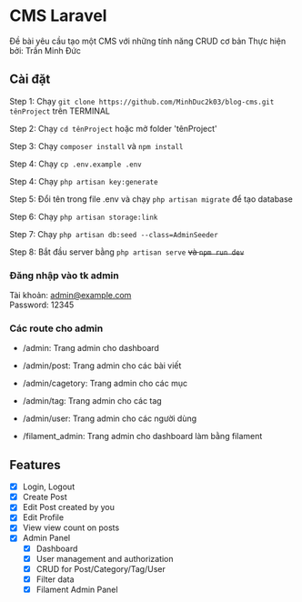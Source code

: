 # CMS Laravel
Đề bài yêu cầu tạo một CMS với những tính năng CRUD cơ bản Thực hiện bởi: Trần Minh Đức



## Cài đặt

Step 1: Chạy `git clone https://github.com/MinhDuc2k03/blog-cms.git tênProject` trên TERMINAL

Step 2: Chạy `cd tênProject` hoặc mở folder 'tênProject'

Step 3: Chạy `composer install` và `npm install`

Step 4: Chạy `cp .env.example .env`

Step 4: Chạy `php artisan key:generate`

Step 5: Đổi tên trong file .env và chạy `php artisan migrate` để tạo database

Step 6: Chạy `php artisan storage:link`

Step 7: Chạy `php artisan db:seed --class=AdminSeeder`

Step 8: Bắt đầu server bằng `php artisan serve` ~~và `npm run dev`~~


### Đăng nhập vào tk admin
Tài khoản: admin@example.com<br>
Password: 12345


### Các route cho admin

 - /admin: Trang admin cho dashboard
 - /admin/post: Trang admin cho các bài viết
 - /admin/cagetory: Trang admin cho các mục
 - /admin/tag: Trang admin cho các tag
 - /admin/user: Trang admin cho các người dùng

 - /filament_admin: Trang admin cho dashboard làm bằng filament



## Features
- [X] Login, Logout
- [X] Create Post
- [X] Edit Post created by you
- [X] Edit Profile
- [X] View view count on posts
- [X] Admin Panel
  - [X] Dashboard
  - [X] User management and authorization
  - [X] CRUD for Post/Category/Tag/User
  - [X] Filter data
  - [X] Filament Admin Panel